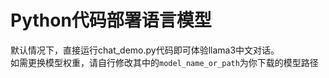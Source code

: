 # Python代码部署语言模型
默认情况下，直接运行chat_demo.py代码即可体验llama3中文对话。  
如需更换模型权重，请自行修改其中的`model_name_or_path`为你下载的模型路径

